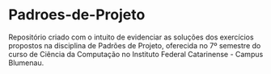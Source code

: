 # Padroes-de-Projeto
Repositório criado com o intuito de evidenciar as soluções dos exercícios propostos na disciplina de Padrões de Projeto, oferecida no 7º semestre do curso de Ciência da Computação no Instituto Federal Catarinense - Campus Blumenau.
